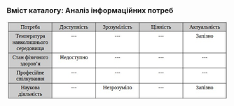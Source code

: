 ### Вміст каталогу: Аналіз інформаційних потреб
![](https://github.com/oleksandrblazhko/ai-212-gurbin/blob/ai-212-gurbin_with_laboratory_work_1/1-SoftwareRequirements/1.2-BusinessRequirementsForSoftware/1.2.1-AnalysisOfInformationNeeds/%D0%90%D0%BD%D0%B0%D0%BB%D1%96%D0%B7%20%D0%BD%D0%B5%D0%B7%D0%B0%D0%B4%D0%BE%D0%B2%D0%BE%D0%BB%D0%B5%D0%BD%D0%BD%D1%8F%20%D0%B2%D0%B8%D0%BC%D0%BE%D0%B3%20%D0%B4%D0%BE%20%D1%96%D0%BD%D1%84%D0%BE%D1%80%D0%BC%D0%B0%D1%86%D1%96%D1%97.jpeg?raw=true)

